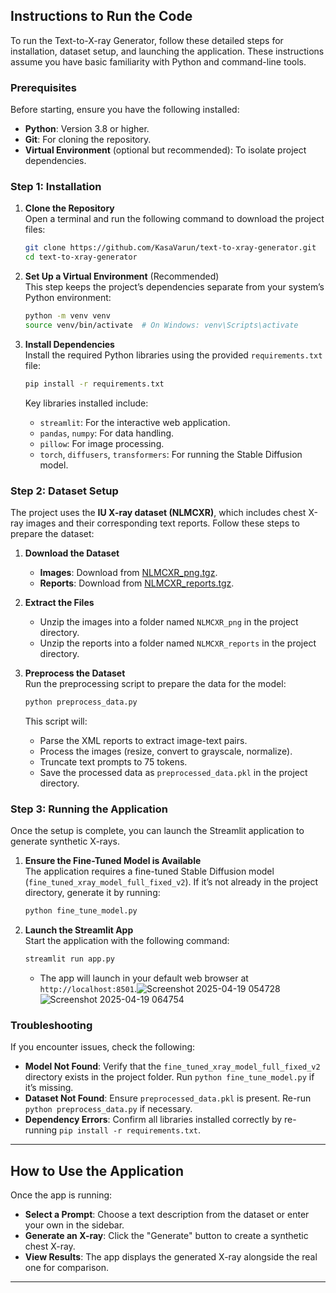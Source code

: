 ## Instructions to Run the Code

To run the Text-to-X-ray Generator, follow these detailed steps for installation, dataset setup, and launching the application. These instructions assume you have basic familiarity with Python and command-line tools.

### Prerequisites

Before starting, ensure you have the following installed:
- **Python**: Version 3.8 or higher.
- **Git**: For cloning the repository.
- **Virtual Environment** (optional but recommended): To isolate project dependencies.

### Step 1: Installation

1. **Clone the Repository**  
   Open a terminal and run the following command to download the project files:
   ```bash
   git clone https://github.com/KasaVarun/text-to-xray-generator.git
   cd text-to-xray-generator
   ```

2. **Set Up a Virtual Environment** (Recommended)  
   This step keeps the project’s dependencies separate from your system’s Python environment:
   ```bash
   python -m venv venv
   source venv/bin/activate  # On Windows: venv\Scripts\activate
   ```

3. **Install Dependencies**  
   Install the required Python libraries using the provided `requirements.txt` file:
   ```bash
   pip install -r requirements.txt
   ```
   Key libraries installed include:
   - `streamlit`: For the interactive web application.
   - `pandas`, `numpy`: For data handling.
   - `pillow`: For image processing.
   - `torch`, `diffusers`, `transformers`: For running the Stable Diffusion model.

### Step 2: Dataset Setup

The project uses the **IU X-ray dataset (NLMCXR)**, which includes chest X-ray images and their corresponding text reports. Follow these steps to prepare the dataset:

1. **Download the Dataset**  
   - **Images**: Download from [NLMCXR_png.tgz](https://openi.nlm.nih.gov/imgs/collections/NLMCXR_png.tgz).  
   - **Reports**: Download from [NLMCXR_reports.tgz](https://openi.nlm.nih.gov/imgs/collections/NLMCXR_reports.tgz).

2. **Extract the Files**  
   - Unzip the images into a folder named `NLMCXR_png` in the project directory.  
   - Unzip the reports into a folder named `NLMCXR_reports` in the project directory.

3. **Preprocess the Dataset**  
   Run the preprocessing script to prepare the data for the model:
   ```bash
   python preprocess_data.py
   ```
   This script will:
   - Parse the XML reports to extract image-text pairs.
   - Process the images (resize, convert to grayscale, normalize).
   - Truncate text prompts to 75 tokens.
   - Save the processed data as `preprocessed_data.pkl` in the project directory.

### Step 3: Running the Application

Once the setup is complete, you can launch the Streamlit application to generate synthetic X-rays.

1. **Ensure the Fine-Tuned Model is Available**  
   The application requires a fine-tuned Stable Diffusion model (`fine_tuned_xray_model_full_fixed_v2`). If it’s not already in the project directory, generate it by running:
   ```bash
   python fine_tune_model.py
   ```

2. **Launch the Streamlit App**  
   Start the application with the following command:
   ```bash
   streamlit run app.py
   ```
   - The app will launch in your default web browser at `http://localhost:8501`.![Screenshot 2025-04-19 054728](https://github.com/user-attachments/assets/e82c29e6-9a92-48a5-9a46-50897be17512)
![Screenshot 2025-04-19 064754](https://github.com/user-attachments/assets/3d7a0ad8-4133-4b89-90ad-7d495a76df8e)


### Troubleshooting

If you encounter issues, check the following:
- **Model Not Found**: Verify that the `fine_tuned_xray_model_full_fixed_v2` directory exists in the project folder. Run `python fine_tune_model.py` if it’s missing.
- **Dataset Not Found**: Ensure `preprocessed_data.pkl` is present. Re-run `python preprocess_data.py` if necessary.
- **Dependency Errors**: Confirm all libraries installed correctly by re-running `pip install -r requirements.txt`.

---

## How to Use the Application

Once the app is running:
- **Select a Prompt**: Choose a text description from the dataset or enter your own in the sidebar.
- **Generate an X-ray**: Click the "Generate" button to create a synthetic chest X-ray.
- **View Results**: The app displays the generated X-ray alongside the real one for comparison.

---
